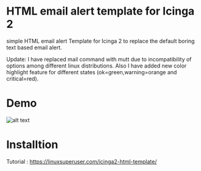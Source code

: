 # HTML email alert template for Icinga 2
simple HTML email alert Template for Icinga 2 to replace the default boring text based email alert.  

Update: I have replaced mail command with mutt due to incompatibility of options among different linux distributions. 
Also I have added new color highlight feature for different states (ok=green,warning=orange and critical=red).
# Demo 

![alt text](https://linuxsuperuser.com/wp-content/uploads/2017/07/icinga-2-html-email-template.png "HTML email alert Template for Icinga 2")
# Installtion 
Tutorial : https://linuxsuperuser.com/icinga2-html-template/

